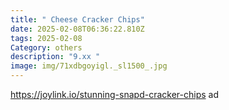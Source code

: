 ```yaml
---
title: " Cheese Cracker Chips"
date: 2025-02-08T06:36:22.810Z
tags: 2025-02-08
Category: others
description: "9.xx "
image: img/71xdbgoyigl._sl1500_.jpg
---
```

https://joylink.io/stunning-snapd-cracker-chips  ad